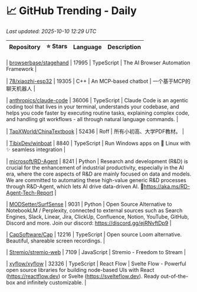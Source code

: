 # 📈 GitHub Trending - Daily

_Last updated: 2025-10-10 12:29 UTC_

| Repository | ⭐ Stars | Language | Description |
|------------|--------:|----------|-------------|

| [browserbase/stagehand](https://github.com/browserbase/stagehand) | 17995 | TypeScript | The AI Browser Automation Framework |

| [78/xiaozhi-esp32](https://github.com/78/xiaozhi-esp32) | 19305 | C++ | An MCP-based chatbot | 一个基于MCP的聊天机器人 |

| [anthropics/claude-code](https://github.com/anthropics/claude-code) | 36006 | TypeScript | Claude Code is an agentic coding tool that lives in your terminal, understands your codebase, and helps you code faster by executing routine tasks, explaining complex code, and handling git workflows - all through natural language commands. |

| [TapXWorld/ChinaTextbook](https://github.com/TapXWorld/ChinaTextbook) | 52436 | Roff | 所有小初高、大学PDF教材。 |

| [TibixDev/winboat](https://github.com/TibixDev/winboat) | 8840 | TypeScript | Run Windows apps on 🐧 Linux with ✨ seamless integration |

| [microsoft/RD-Agent](https://github.com/microsoft/RD-Agent) | 8241 | Python | Research and development (R&D) is crucial for the enhancement of industrial productivity, especially in the AI era, where the core aspects of R&D are mainly focused on data and models. We are committed to automating these high-value generic R&D processes through R&D-Agent, which lets AI drive data-driven AI. 🔗https://aka.ms/RD-Agent-Tech-Report |

| [MODSetter/SurfSense](https://github.com/MODSetter/SurfSense) | 9031 | Python | Open Source Alternative to NotebookLM / Perplexity, connected to external sources such as Search Engines, Slack, Linear, Jira, ClickUp, Confluence, Notion, YouTube, GitHub, Discord and more. Join our discord: https://discord.gg/ejRNvftDp9 |

| [CapSoftware/Cap](https://github.com/CapSoftware/Cap) | 12216 | TypeScript | Open source Loom alternative. Beautiful, shareable screen recordings. |

| [Stremio/stremio-web](https://github.com/Stremio/stremio-web) | 7109 | JavaScript | Stremio - Freedom to Stream |

| [xyflow/xyflow](https://github.com/xyflow/xyflow) | 32326 | TypeScript | React Flow | Svelte Flow - Powerful open source libraries for building node-based UIs with React (https://reactflow.dev) or Svelte (https://svelteflow.dev). Ready out-of-the-box and infinitely customizable. |
